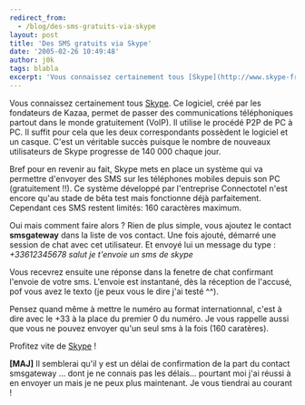 ```yaml
---
redirect_from:
  - /blog/des-sms-gratuits-via-skype
layout: post
title: 'Des SMS gratuits via Skype'
date: '2005-02-26 10:49:48'
author: j0k
tags: blabla
excerpt: 'Vous connaissez certainement tous [Skype](http://www.skype-france.com/). Ce logiciel, créé par les fondateurs de Kazaa, permet de passer des communications téléphoniques partout dans le monde gratuitement (VoIP).   Il utilise le procédé P2P de PC à PC. Il suffit pour cela que les deux correspondants possèdent le logiciel et un casque.   C''est un véritable      ...'
---
```


Vous connaissez certainement tous [Skype](http://www.skype-france.com/). Ce logiciel, créé par les fondateurs de Kazaa, permet de passer des communications téléphoniques partout dans le monde gratuitement (VoIP).   Il utilise le procédé P2P de PC à PC. Il suffit pour cela que les deux correspondants possèdent le logiciel et un casque.   C'est un véritable succès puisque le nombre de nouveaux utilisateurs de Skype progresse de 140 000 chaque jour.

Bref pour en revenir au fait, Skype mets en place un système qui va permettre d'envoyer des SMS sur les téléphones mobiles depuis son PC (gratuitement !!). Ce système développé par l'entreprise Connectotel n'est encore qu'au stade de bêta test mais fonctionne déjà parfaitement. Cependant ces SMS restent limités: 160 caractères maximum.

Oui mais comment faire alors ?   Rien de plus simple, vous ajoutez le contact **smsgateway** dans la liste de vos contact. Une fois ajouté, démarré une session de chat avec cet utilisateur.   Et envoyé lui un message du type :   *+33612345678 salut je t'envoie un sms de skype*

Vous recevrez ensuite une réponse dans la fenetre de chat confirmant l'envoie de votre sms. L'envoie est instantané, dès la réception de l'accusé, pof vous avez le texto (je peux vous le dire j'ai testé ^^).

Pensez quand même à mettre le numéro au format internationnal, c'est à dire avec le +33 à la place du premier 0 du numéro. Je vous rappelle aussi que vous ne pouvez envoyer qu'un seul sms à la fois (160 caratères).

Profitez vite de [Skype](http://www.skype.com/download/) !

**[MAJ]** Il semblerai qu'il y est un délai de confirmation de la part du contact smsgateway ... dont je ne connais pas les délais... pourtant moi j'ai réussi à en envoyer un mais je ne peux plus maintenant.    Je vous tiendrai au courant !
